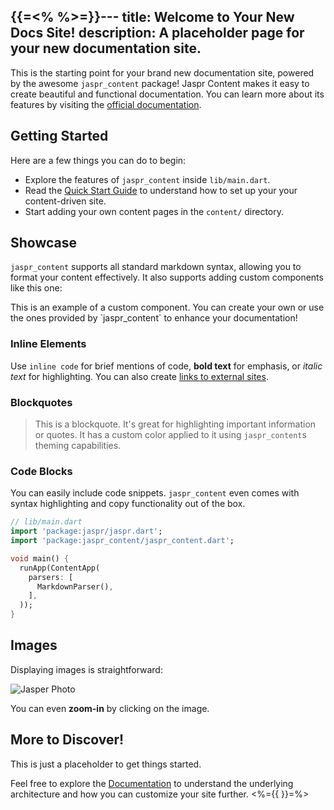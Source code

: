 {{=<% %>=}}---
title: Welcome to Your New Docs Site!
description: A placeholder page for your new documentation site.
---

This is the starting point for your brand new documentation site, powered by the awesome `jaspr_content` package! Jaspr Content makes it easy to create beautiful and functional documentation. You can learn more about its features by visiting the [official documentation]({{links.docs}}).

## Getting Started

Here are a few things you can do to begin:

*   Explore the features of `jaspr_content` inside `lib/main.dart`.
*   Read the [Quick Start Guide]({{links.quickstart}}) to understand how to set up your your content-driven site.
*   Start adding your own content pages in the `content/` directory.

## Showcase

`jaspr_content` supports all standard markdown syntax, allowing you to format your content effectively. It also supports adding custom components like this one:

<Info>
  This is an example of a custom component. You can create your own or use the ones provided by `jaspr_content` to enhance your documentation!

  <Clicker/>
</Info>

### Inline Elements

Use `inline code` for brief mentions of code, **bold text** for emphasis, or *italic text* for highlighting. You can also create [links to external sites]({{links.website}}).

### Blockquotes

> This is a blockquote. It's great for highlighting important information or quotes.
> It has a custom color applied to it using `jaspr_content`s theming capabilities.

### Code Blocks

You can easily include code snippets. `jaspr_content` even comes with syntax highlighting and copy functionality out of the box.

```dart
// lib/main.dart
import 'package:jaspr/jaspr.dart';
import 'package:jaspr_content/jaspr_content.dart';

void main() {
  runApp(ContentApp(
    parsers: [
      MarkdownParser(),
    ],
  ));
}
```

## Images

Displaying images is straightforward:

![Jasper Photo](https://jaspr.site/images/jasper_resized/17.webp)

You can even **zoom-in** by clicking on the image.

## More to Discover!

This is just a placeholder to get things started. 

Feel free to explore the [Documentation]({{links.docs}}) to understand the underlying architecture and how you can customize your site further.
<%={{ }}=%>